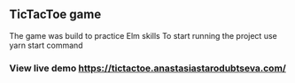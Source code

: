 ## TicTacToe game
 The game was build to practice Elm skills
 To start running the project use yarn start command

### View live demo https://tictactoe.anastasiastarodubtseva.com/